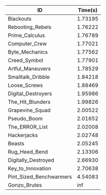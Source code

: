 |ID|Time(s)|
|-|-|
|Blackouts|1.73195|
|Rebooting_Rebels|1.76222|
|Prime_Calculus|1.76789|
|Computer_Crew|1.77021|
|Byte_Mechanics|1.77562|
|Creed_Symbol|1.77901|
|Artful_Maneuvers|1.78529|
|Smalltalk_Dribble|1.84218|
|Loose_Screws|1.88469|
|Digital_Destroyers|1.95986|
|The_Hit_Blunders|1.99826|
|Grapevine_Squad|2.00522|
|Pseudo_Boom|2.01652|
|The_ERROR_List|2.02008|
|Hackerjacks|2.02748|
|Beasts|2.05245|
|Rug_Heed_Bend|2.13306|
|Digitally_Destroyed|2.66930|
|Key_to_Innovation|2.70638|
|Pint_Sized_Benchwarmers|4.54083|
|Gonzo_Brutes|inf|
